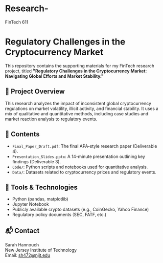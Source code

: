 # Research-
FinTech 611
# Regulatory Challenges in the Cryptocurrency Market

This repository contains the supporting materials for my FinTech research project, titled **"Regulatory Challenges in the Cryptocurrency Market: Navigating Global Efforts and Market Stability."**

## 📄 Project Overview

This research analyzes the impact of inconsistent global cryptocurrency regulations on market volatility, illicit activity, and financial stability. It uses a mix of qualitative and quantitative methods, including case studies and market reaction analysis to regulatory events.

## 📂 Contents

- `Final_Paper_Draft.pdf`: The final APA-style research paper (Deliverable 4).
- `Presentation_Slides.pptx`: A 14-minute presentation outlining key findings (Deliverable 3).
- `Code/`: Python scripts and notebooks used for quantitative analysis.
- `Data/`: Datasets related to cryptocurrency prices and regulatory events.

## 🔧 Tools & Technologies

- Python (pandas, matplotlib)
- Jupyter Notebook
- Publicly available crypto datasets (e.g., CoinGecko, Yahoo Finance)
- Regulatory policy documents (SEC, FATF, etc.)

## 📬 Contact

Sarah Hannouch  
New Jersey Institute of Technology  
Email: sh472@njit.edu
